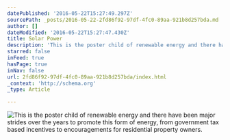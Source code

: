 ```yaml
---
datePublished: '2016-05-22T15:27:49.297Z'
sourcePath: _posts/2016-05-22-2fd86f92-97df-4fc0-89aa-921b8d257bda.md
author: []
dateModified: '2016-05-22T15:27:47.430Z'
title: Solar Power
description: 'This is the poster child of renewable energy and there have been major strides over the years to promote this form of energy, from government tax based incentives to encouragements for residential property owners.'
starred: false
inFeed: true
hasPage: true
inNav: false
url: 2fd86f92-97df-4fc0-89aa-921b8d257bda/index.html
_context: 'http://schema.org'
_type: Article

---
```

![This is the poster child of renewable energy and there have been major strides over the years to promote this form of energy, from government tax based incentives to encouragements for residential property owners.](https://the-grid-user-content.s3-us-west-2.amazonaws.com/54bfea15-d22d-4403-8191-fa4908175eeb.jpg)